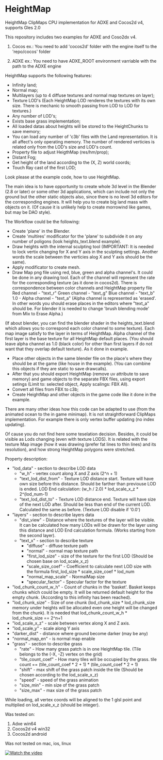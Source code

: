 # HeightMap
HeightMap ClipMaps CPU implementation for ADXE and Cocos2d v4, supports Gles 2.0

This repository includes two examples for ADXE and Coso2dx v4.

1. Cocos ex.: You need to add 'cocos2d' folder with the engine itself to the 'repo/cocos' folder

2. ADXE ex.: You need to have ADXE_ROOT environment varriable with the path to the ADXE engine 

HeightMap supports the following features:
- Infinity land;
- Normal map;
- Multilayers (up to 4 diffuse textures and normal map textures on layer);
- Texture LOD's (Each HeightMap LOD renderes the textures with its own size. There is mechanic to smooth passing from LOD to LOD for textures.)
- Any number of LOD's;
- Exists base grass implementation;
- All loaded datas about heights will be stored to the HeightChunks to save memory;
- You can load any number of 'c3b' files with the Land representation. It is all affect's only operating memory. The number of rendered verticies is related only from the LOD's size and LOD's count.
- Property file to adjust HeigthMap (res/hm/prop);
- Distant Fog;
- Get height of the land according to the (X, Z) world coords;
- Touch Ray cast of the first LOD;

Look please at the example code, how to use HeightMap.

The main idea is to have opportunity to create whole 3d level in the Blender (2.8 or later) or some other 3d applications, which can include not only the ground but the other static objects also, since there is no level 3d editors for the corresponding engines.
It will help you to create big land mass with objects on it.
(Of cause it is unlikely help to create morrowind like games, but may be DAO style).

The Workflow could be the following:
- Create 'plane' in the Blender. 
- Create 'multires' modificator for the 'plane' to subdivide it on any number of poligons   (look heights_text.blend example).
- Draw heights with the internal sculpting tool (IMPORTANT: It is needed to lock vertix changing for X and Y axis in the sculpting settings. Another words the scale between the verticies alog X and Y axis should be the same).
- Apply modificator to create mesh.
- Draw Map png file using red, blue, green and alpha channel's. It could be done in any drawing tool. Each of the channel will represent the rate for the corresponding texture (as it done in cocos2d).
    There is correspondence between color channels and HeightMap property file
    Red channel - "text_r"
    Green channel - "text_g"
    Blue channel - "text_b"
    1.0 - Alpha channel - "text_a" (Alpha channel is represented as 'erased'. In other words you should erase places in the editors where "text_a" should be. For blender it is needed to change 'brush blending mode' from Mix to Erase Alpha.)

(If about blender, you can find the blender shader in the heights_text.blend which allows you to correspond each color channel to some texture).
Each map image satisfy to the layer in terms of HeightMap. Alpha channel of the first layer is the base texture for all HeightMap default places.
(You should leave alpha channel as 1.0 (black color) for other than first layers if do not want that they overlap default texture). As it done in example.
- Place other objects in the same blender file on the place's where they should be at the game (like house in the example).
(You can combine this objects if they are static to save drawcalls).
- After that you should export HeightMap (remove uv attribute to save memory) and game objects to the separate FBX files, using export setings (Limit to: selected object, Apply scalings: FBX All).
- Convert all files from FBX to c3b;
- Create HeightMap and other objects in the game code like it done in the example.

There are many other ideas how this code can be adapted to use (from the animated ocean to the in game minimap).
It is not straightforward ClipMaps implementation. For example there is only vertex buffer updating (no index updating).

Of cause you do not find here some teselation decision. Besides, it could be visible as Lods changing (even with texture LODS).
It is related with the texture Map image (how it was drawing (prefer fat lines to thin lines) and its resolution), and how strong HeightMap polygons were stretched.

Property description:

- "lod_data" - section to describe LOD data
  - "w_h" - vertex count along X and Z axis (2^n + 1)
  - "text_lod_dist_from" - Texture LOD distance start. Texture will have own size before this distance. Should be farther than previouse LOD is ended. LOD End calculation: (w_h / 2.0) * lod_scale_x_z * 2^(lod_num-1)
  - "text_lod_dist_to" - Texture LOD distance end. Texture will have size of the next LOD after. Should be less than end of the current LOD. Calculated the same as before. (Texture LOD disable if '0.0')
- "layers" - section to describe layers data
  - "dist_view" - Distance where the textures of the layer will be visible. It can be calculated how many LODs will be drawn for the layer using this distance and LOD End calculation formula. (Works starting from the second layer).
  - "text_x" - section to describe texture
    - "diffuse" - diffuse texture path
    - "normal" - normal map texture path
    - "first_lod_size" - size of the texture for the first LOD (Should be chosen base on lod_scale_x_z)
    - "scale_size_coef" - Coefficient to calculate next LOD size with the formula first_lod_size * scale_size_coef * lod_num
    - "normal_map_scale" - NormalMap size
    - "specular_factor" - Specular factor for the texture
- "lod_chunk_count_w_h" - Count of chunks in the 'basket'. Basket keeps chunks which could be empty. It will be returned default height for the empty chunk. (According to this infinity has been reached).
- "lod_chunk_size" - Size of one chunk (lod_chunk_size * lod_chunk_size memory under heights will be allocated even one height will be changed from the chunk). It is needed that lod_chunk_count_w_h * lod_chunk_size == 2^n+1
- "lod_scale_x_z" - scale between vertex along X and Z axis.
- "lod_scale_y" - scale along Y axis
- "darker_dist" - distance where ground become darker (may be any)
- "normal_map_en" - is normal map enable
- "grass" - section to describe grass
  - "rate" - How many grass patch is in one HeightMap tile. (Tile belongs to the (-X, -Z) vertex on the grid)
  - "tile_count_coef" - How many tiles will be occupied by the grass. tile count == (tile_count_coef * 2 + 1) * (tile_count_coef * 2 + 1)
  - "shift" - max shift of the grass patch inside the tile (Should be chosen according to the lod_scale_x_z)
  - "speed" - speed of the grass animation
  - "size_min" - min size of the grass patch
  - "size_max" - max size of the grass patch

While loading, all vertex coords will be aligned to the 1 glsl point and multiplied on lod_scale_x_z (should be integer).

Was tested on:
1. Adxe win64
2. Cocos2d v4 win32
3. Cocos2d android

Was not tested on mac, ios, linux

[![Watch the video](https://repository-images.githubusercontent.com/412524464/9c4106f3-4e45-465c-8959-0d258831cf9d)](https://youtube.com/watch?v=T-tQk2Lmc-Q)
